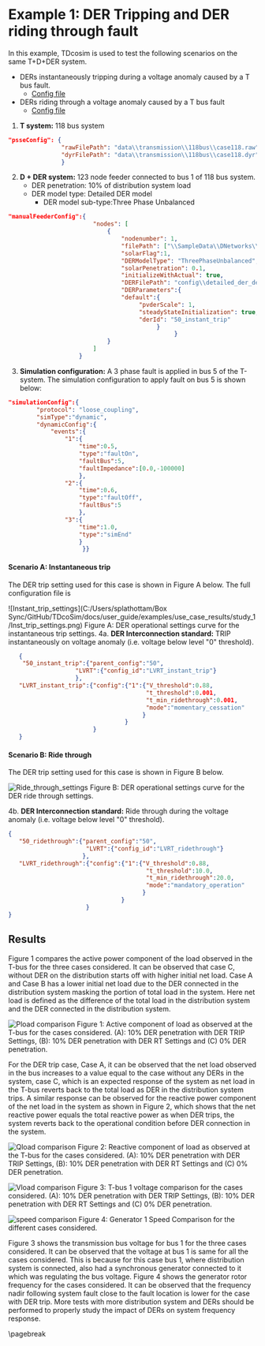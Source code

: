 
# Example 1: DER Tripping and DER riding through fault

In this example, TDcosim is used to test the following scenarios on the same T+D+DER system.
* DERs instantaneously tripping during a voltage anomaly caused by a T bus fault.
  * [Config file](https://github.com/tdcosim/TDcoSim/tree/master/tdcosim/examples/example_1a_config_case118_dynamics_tripping_detailed_der.json)
* DERs riding through a voltage anomaly caused by a T bus fault
  * [Config file](https://github.com/tdcosim/TDcoSim/tree/master/tdcosim/examples/example_1b_config_case118_dynamics_ridethrough_detailed_der.json)

1. **T system:** 118 bus system

```json
"psseConfig": {    
		       "rawFilePath": "data\\transmission\\118bus\\case118.raw",
			   "dyrFilePath": "data\\transmission\\118bus\\case118.dyr"
               }
```

2. **D + DER system:** 123 node feeder connected to bus 1 of 118 bus system.
   * DER penetration: 10% of distribution system load
   * DER model type: Detailed DER model
      * DER model sub-type:Three Phase Unbalanced

```json
"manualFeederConfig":{
                        "nodes": [
                            {
                                "nodenumber": 1,
                                "filePath": ["\\SampleData\\DNetworks\\123Bus\\case123ZIP.dss"],
                                "solarFlag":1,
                                "DERModelType": "ThreePhaseUnbalanced",
                                "solarPenetration": 0.1,
                                "initializeWithActual": true,
                                "DERFilePath": "config\\detailed_der_default.json", 
                                "DERParameters":{
                                "default":{
                                     "pvderScale": 1, 
                                     "steadyStateInitialization": true, 
                                     "derId": "50_instant_trip"                 
                                          }
                                               }
                            }
                        ]
                    }
```
3. **Simulation configuration:** A 3 phase fault is applied in bus 5 of the T-system. The simulation configuration to apply fault on bus 5 is shown below:

```json
"simulationConfig":{
	    "protocol": "loose_coupling", 
        "simType":"dynamic",
        "dynamicConfig":{
            "events":{
                "1":{
                    "time":0.5,
                    "type":"faultOn",
                    "faultBus":5,
                    "faultImpedance":[0.0,-100000]
                    },
                "2":{
                    "time":0.6,
                    "type":"faultOff",                    
                    "faultBus":5
                    },
                "3":{
                    "time":1.0,
                    "type":"simEnd"                    
	                }
                     }}
```

#### Scenario A: Instantaneous trip
The DER trip setting used for this case is shown in Figure A below. The full configuration file is 

![Instant_trip_settings](C:/Users/splathottam/Box Sync/GitHub/TDcoSim/docs/user_guide/examples/use_case_results/study_1/Inst_trip_settings.png)
Figure A: DER operational settings curve for the instantaneous trip settings.
4a. **DER Interconnection standard:** TRIP instantaneously on voltage anomaly (i.e. voltage below level "0" threshold).

```json
   {
    "50_instant_trip":{"parent_config":"50",
   				   "LVRT":{"config_id":"LVRT_instant_trip"}
   	 			   },
   "LVRT_instant_trip":{"config":{"1":{"V_threshold":0.88,
                                       "t_threshold":0.001,
                                       "t_min_ridethrough":0.001,
                                       "mode":"momentary_cessation"
                                      }
                                 }
                        }
   }
```
#### Scenario B: Ride through

The DER trip setting used for this case is shown in Figure B below.

 ![Ride_through_settings](./use_case_results/study_1/Ride_through_settings.png)
Figure B: DER operational settings curve for the DER ride through settings.

4b. **DER Interconnection standard:** Ride through during the voltage anomaly (i.e. voltage below level "0" threshold).

```json
{
   "50_ridethrough":{"parent_config":"50",
                      "LVRT":{"config_id":"LVRT_ridethrough"}
                     },
   "LVRT_ridethrough":{"config":{"1":{"V_threshold":0.88,
                                       "t_threshold":10.0,
                                       "t_min_ridethrough":20.0,
                                       "mode":"mandatory_operation"
                                      }
                                }
                      }
}
```

## Results
Figure 1 compares the active power component of the load observed in the T-bus for the three cases considered. It can be observed that case C, without DER on the distribution starts off with higher initial net load. Case A and Case B has a lower initial net load due to the DER connected in the distribution system masking the portion of total load in the system. Here net load is defined as the difference of the total load in the distribution system and the DER connected in the distribution system. 

![Pload comparison](./use_case_results/study_1/Pload_comparison_study_1.png)
Figure 1: Active component of load as observed at the T-bus for the cases considered. (A): 10% DER penetration with DER TRIP Settings, (B): 10% DER penetration with DER RT Settings and (C) 0% DER penetration.

For the DER trip case, Case A, it can be observed that the net load observed in the bus increases to a value equal to the case without any DERs in the system, case C, which is an expected response of the system as net load in the T-bus reverts back to the total load as DER in the distribution system trips. A similar response can be observed for the reactive power component of the net load in the system as shown in Figure 2, which shows that the net reactive power equals the total reactive power as when DER trips, the system reverts back to the operational condition before DER connection in the system.

![Qload comparison](./use_case_results/study_1/Qload_comparison_study_1.png)
Figure 2: Reactive component of load as observed at the T-bus for the cases considered. (A): 10% DER penetration with DER TRIP Settings, (B): 10% DER penetration with DER RT Settings and (C) 0% DER penetration.

![Vload comparison](./use_case_results/study_1/Vload_comparison_study_1.png)
Figure 3:  T-bus 1 voltage comparison for the cases considered. (A): 10% DER penetration with DER TRIP Settings, (B): 10% DER penetration with DER RT Settings and (C) 0% DER penetration.

![speed comparison](./use_case_results/study_1/Generator1_speed_study_1.png)
Figure 4:  Generator 1 Speed Comparison for the different cases considered.

Figure 3 shows the transmission bus voltage for bus 1 for the three cases considered. It can be observed that the voltage at bus 1 is same for all the cases considered. This is because for this case bus 1, where distribution system is connected, also had a synchronous generator connected to it which was regulating the bus voltage. Figure 4 shows the generator rotor frequency for the cases considered. It can be observed that the frequency nadir following system fault close to the fault location is lower for the case with DER trip. More tests with more distribution system and DERs should be performed to properly study the impact of DERs on system frequency response.

\pagebreak